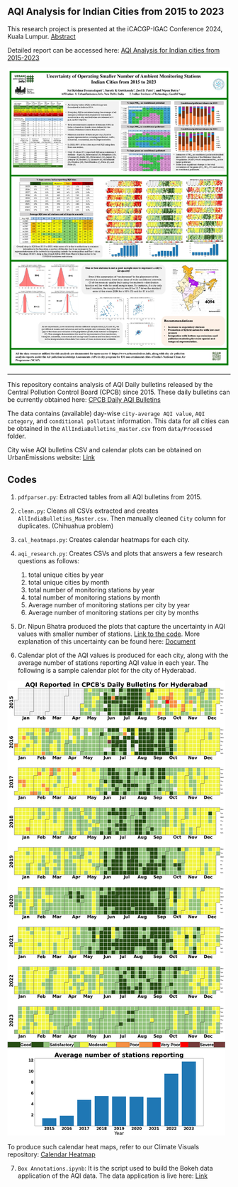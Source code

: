 ## AQI Analysis for Indian Cities from 2015 to 2023

This research project is presented at the iCACGP-IGAC Conference 2024, Kuala Lumpur. [Abstract](https://icacgp-igac2024.com/wp-content/uploads/2024/08/A144.-Sai-Krishna-Dammalapati.pdf)

Detailed report can be accessed here: [AQI Analysis for Indian cities from 2015-2023](https://urbanemissions.info/wp-content/uploads/docs/SIM-47-2024.pdf)

![alt text](assets/India_Monitoring_Poster.jpg)

<hr>

This repository contains analysis of AQI Daily bulletins released by the Central Pollution Control Board (CPCB) since 2015. These daily bulletins can be currently obtained here: [CPCB Daily AQI Bulletins](https://cpcb.nic.in/AQI_Bulletin.php)

The data contains (available) day-wise `city-average AQI value`, `AQI category`, and `conditional pollutant` information. This data for all cities can be obtained in the  `AllIndiaBulletins_master.csv` from `data/Processed` folder.

City wise AQI bulletins CSV and calendar plots can be obtained on UrbanEmissions website: [Link](https://urbanemissions.info/india-air-quality/india-ncap-aqi-indian-cities-2015-2023/)


## Codes
1. `pdfparser.py`: Extracted tables from all AQI bulletins from 2015.
2. `clean.py`: Cleans all CSVs extracted and creates `AllIndiaBulletins_Master.csv`. Then manually cleaned `City` column for duplicates. (Chihuahua problem)
3. `cal_heatmaps.py`: Creates calendar heatmaps for each city. 
4. `aqi_research.py`: Creates CSVs and plots that answers a few research questions as follows:

    1. total unique cities by year 
    2. total unique cities by month
    3. total number of monitoring stations by year
    4. total number of monitoring stations by month
    5. Average number of monitoring stations per city by year 
    6. Average number of monitoring stations per city by months
5. Dr. Nipun Bhatra produced the plots that capture the uncertainty in AQI values with smaller number of stations. [Link to the code](https://nipunbatra.github.io/blog/posts/2024-sample-distribution.html). More explanation of this uncertainty can be found here: [Document](<assets/Issue with less number of air quality monitoring stations.pdf>)

6. Calendar plot of the AQI values is produced for each city, along with the average number of stations reporting AQI value in each year. The following is a sample calendar plot for the city of Hyderabad.

![Calendar-Plot Hyderabad](assets/hyd_calendar_aqi.png)

To produce such calendar heat maps, refer to our Climate Visuals repository: [Calendar Heatmap](https://github.com/urbanemissions-info/ClimateVisuals/blob/main/Calendar%20Heatmap.ipynb)

7. `Box Annotations.ipynb`: It is the script used to build the Bokeh data application of the AQI data. The data application is live here: [Link](https://urbanemissionsinfo.github.io/AQI_bulletins/)

